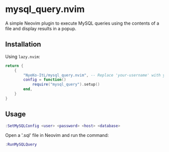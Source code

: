 # mysql_query.nvim

A simple Neovim plugin to execute MySQL queries using the contents of a file and display results in a popup.

## Installation

Using `lazy.nvim`:

```lua
return {
    {
        "NyeKo-ItL/mysql_query.nvim", -- Replace 'your-username' with your GitHub username
        config = function()
            require("mysql_query").setup()
        end,
    }
}
```

## Usage

```lua
:SetMySQLConfig <user> <password> <host> <database>
```

Open a '.sql' file in Neovim and run the command:
```lua
:RunMySQLQuery
```

